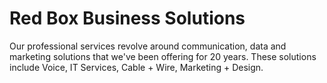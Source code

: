 # Red Box Business Solutions

Our professional services revolve around communication, data and marketing solutions that we've been offering for 20 years. These solutions include Voice, IT Services, Cable + Wire, Marketing + Design.

